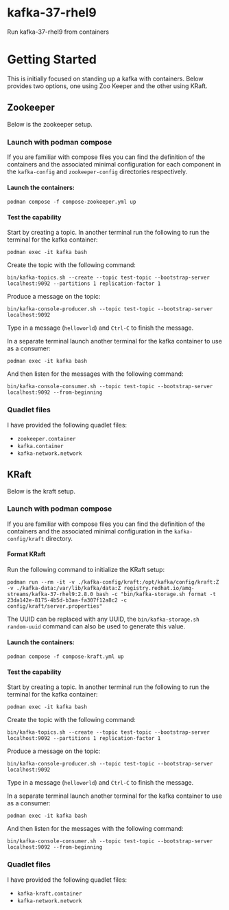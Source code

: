 # kafka-37-rhel9
Run kafka-37-rhel9 from containers


# Getting Started

This is initially focused on standing up a kafka with containers. Below provides two options, one using Zoo Keeper and the other using KRaft.

## Zookeeper

Below is the zookeeper setup.

### Launch with podman compose

If you are familiar with compose files you can find the definition of the containers and the associated minimal configuration for each component in the `kafka-config` and `zookeeper-config` directories respectively.

#### Launch the containers:

```
podman compose -f compose-zookeeper.yml up
```

#### Test the capability

Start by creating a topic. In another terminal run the following to run the terminal for the kafka container:

```
podman exec -it kafka bash
```

Create the topic with the following command:

```
bin/kafka-topics.sh --create --topic test-topic --bootstrap-server localhost:9092 --partitions 1 replication-factor 1
```

Produce a message on the topic:

```
bin/kafka-console-producer.sh --topic test-topic --bootstrap-server localhost:9092
```

Type in a message (`helloworld`) and `Ctrl-C` to finish the message.

In a separate terminal launch another terminal for the kafka container to use as a consumer:

```
podman exec -it kafka bash
```

And then listen for the messages with the following command:

```
bin/kafka-console-consumer.sh --topic test-topic --bootstrap-server localhost:9092 --from-beginning
```

### Quadlet files

I have provided the following quadlet files:

- `zookeeper.container`
- `kafka.container`
- `kafka-network.network`


## KRaft

Below is the kraft setup.

### Launch with podman compose

If you are familiar with compose files you can find the definition of the containers and the associated minimal configuration in the `kafka-config/kraft` directory.

#### Format KRaft

Run the following command to initialize the KRaft setup:

```
podman run --rm -it -v ./kafka-config/kraft:/opt/kafka/config/kraft:Z -v ./kafka-data:/var/lib/kafka/data:Z registry.redhat.io/amq-streams/kafka-37-rhel9:2.8.0 bash -c "bin/kafka-storage.sh format -t 23da142e-8175-4b5d-b3aa-fa307f12a8c2 -c config/kraft/server.properties"
```

The UUID can be replaced with any UUID, the `bin/kafka-storage.sh random-uuid` command can also be used to generate this value.

#### Launch the containers:

```
podman compose -f compose-kraft.yml up
```


#### Test the capability

Start by creating a topic. In another terminal run the following to run the terminal for the kafka container:

```
podman exec -it kafka bash
```

Create the topic with the following command:

```
bin/kafka-topics.sh --create --topic test-topic --bootstrap-server localhost:9092 --partitions 1 replication-factor 1
```

Produce a message on the topic:

```
bin/kafka-console-producer.sh --topic test-topic --bootstrap-server localhost:9092
```

Type in a message (`helloworld`) and `Ctrl-C` to finish the message.

In a separate terminal launch another terminal for the kafka container to use as a consumer:

```
podman exec -it kafka bash
```

And then listen for the messages with the following command:

```
bin/kafka-console-consumer.sh --topic test-topic --bootstrap-server localhost:9092 --from-beginning
```

### Quadlet files

I have provided the following quadlet files:

- `kafka-kraft.container`
- `kafka-network.network`

